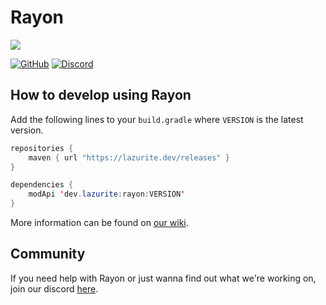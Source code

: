 # Rayon

![](https://github.com/LazuriteMC/Rayon/blob/main/src/main/resources/assets/rayon/icon.png?raw=true)

[![GitHub](https://img.shields.io/github/license/LazuriteMC/Rayon?color=A31F34&label=License&labelColor=8A8B8C)](https://github.com/LazuriteMC/Rayon/blob/main/LICENSE)
[![Discord](https://img.shields.io/discord/719662192601071747?color=7289DA&label=Discord&labelColor=2C2F33&logo=Discord)](https://discord.gg/NNPPHN7b3P)

## How to develop using Rayon
Add the following lines to your `build.gradle` where `VERSION` is the latest version.
```java
repositories {
    maven { url "https://lazurite.dev/releases" }
}

dependencies {
    modApi 'dev.lazurite:rayon:VERSION'
}
```

More information can be found on [our wiki](https://docs.lazurite.dev/rayon/getting-started).

## Community
If you need help with Rayon or just wanna find out what we're working on, join our discord [here](https://discord.gg/NNPPHN7b3P).
